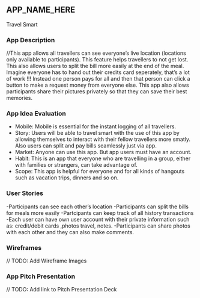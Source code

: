 ## APP_NAME_HERE
Travel Smart

### App Description
//This app allows all travellers can see everyone’s live location (locations only available to participants). This feature helps travellers to not get lost. This also allows users to split the bill more easily at the end of the meal. Imagine everyone has to hand out their credits card seperately, that’s a lot of work !!! Instead one person pays for all and then that person can click a button to make a request money from everyone else. This app also allows participants share their pictures privately so that they can save their best memories.

### App Idea Evaluation
- Mobile: Mobile is essential for the instant logging of all travellers.
- Story: Users will be able to travel smart with the use of this app by allowing themselves to interact with their fellow travellers more smatly. Also users can split and pay bills seamlessly just via app.
- Market: Anyone can use this app. But app users must have an account.
- Habit: This is an app that everyone who are travelling in a group, either with families or strangers, can take advantage of. 
- Scope: This app is helpful for everyone and for all kinds of hangouts such as vacation trips, dinners and so on.

### User Stories
-Participants can see each other’s location
-Participants can split the bills for meals more easily
-Partcipants can keep track of all history transactions
-Each user can have own user account with their private information such as: credit/debit cards ,photos travel, notes.
-Participants can share photos with each other and they can also make comments.


### Wireframes
// TODO: Add Wireframe Images

### App Pitch Presentation
// TODO: Add link to Pitch Presentation Deck
